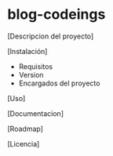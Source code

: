 # blog-codeings
[Descripcion del proyecto]

[Instalación]
- Requisitos
- Version
- Encargados del proyecto

[Uso]

[Documentacion]

[Roadmap]

[Licencia]

